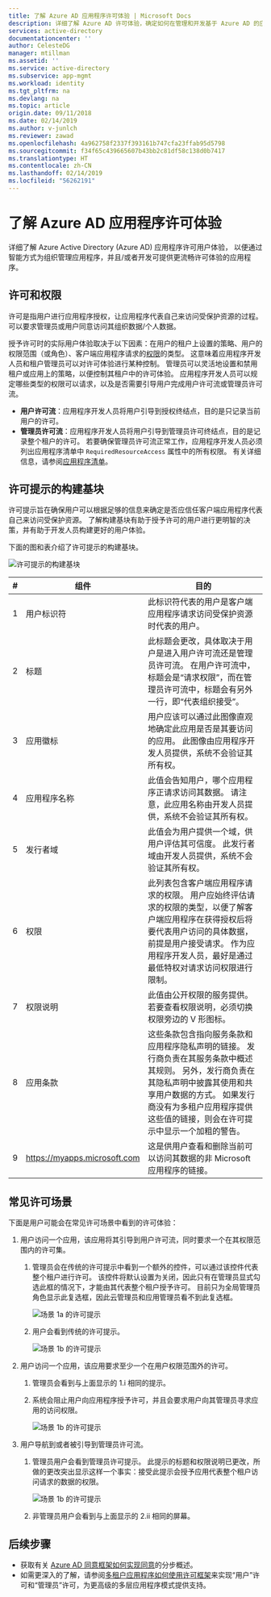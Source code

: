 ```yaml
---
title: 了解 Azure AD 应用程序许可体验 | Microsoft Docs
description: 详细了解 Azure AD 许可体验，确定如何在管理和开发基于 Azure AD 的应用程序时使用它
services: active-directory
documentationcenter: ''
author: CelesteDG
manager: mtillman
ms.assetid: ''
ms.service: active-directory
ms.subservice: app-mgmt
ms.workload: identity
ms.tgt_pltfrm: na
ms.devlang: na
ms.topic: article
origin.date: 09/11/2018
ms.date: 02/14/2019
ms.author: v-junlch
ms.reviewer: zawad
ms.openlocfilehash: 4a962758f2337f393161b747cfa23ffab95d5798
ms.sourcegitcommit: f34f65c439665607b43bb2c81df58c138d0b7417
ms.translationtype: HT
ms.contentlocale: zh-CN
ms.lasthandoff: 02/14/2019
ms.locfileid: "56262191"
---
```

# <a name="understanding-azure-ad-application-consent-experiences"></a>了解 Azure AD 应用程序许可体验

详细了解 Azure Active Directory (Azure AD) 应用程序许可用户体验， 以便通过智能方式为组织管理应用程序，并且/或者开发可提供更流畅许可体验的应用程序。

## <a name="consent-and-permissions"></a>许可和权限

许可是指用户进行应用程序授权，让应用程序代表自己来访问受保护资源的过程。 可以要求管理员或用户同意访问其组织数据/个人数据。

授予许可时的实际用户体验取决于以下因素：在用户的租户上设置的策略、用户的权限范围（或角色）、客户端应用程序请求的[权限](/active-directory/develop/active-directory-permissions)的类型。 这意味着应用程序开发人员和租户管理员可以对许可体验进行某种控制。 管理员可以灵活地设置和禁用租户或应用上的策略，以便控制其租户中的许可体验。 应用程序开发人员可以规定哪些类型的权限可以请求，以及是否需要引导用户完成用户许可流或管理员许可流。

- **用户许可流**：应用程序开发人员将用户引导到授权终结点，目的是只记录当前用户的许可。
- **管理员许可流**：应用程序开发人员将用户引导到管理员许可终结点，目的是记录整个租户的许可。 若要确保管理员许可流正常工作，应用程序开发人员必须列出应用程序清单中 `RequiredResourceAccess` 属性中的所有权限。 有关详细信息，请参阅[应用程序清单](/active-directory/develop/reference-app-manifest)。

## <a name="building-blocks-of-the-consent-prompt"></a>许可提示的构建基块

许可提示旨在确保用户可以根据足够的信息来确定是否应信任客户端应用程序代表自己来访问受保护资源。 了解构建基块有助于授予许可的用户进行更明智的决策，并有助于开发人员构建更好的用户体验。

下面的图和表介绍了许可提示的构建基块。

![许可提示的构建基块](./media/application-consent-experience/consent_prompt.png)

| # | 组件 | 目的 |
| ----- | ----- | ----- |
| 1 | 用户标识符 | 此标识符代表的用户是客户端应用程序请求访问受保护资源时代表的用户。 |
| 2 | 标题 | 此标题会更改，具体取决于用户是进入用户许可流还是管理员许可流。 在用户许可流中，标题会是“请求权限”，而在管理员许可流中，标题会有另外一行，即“代表组织接受”。 |
| 3 | 应用徽标 | 用户应该可以通过此图像直观地确定此应用是否是其要访问的应用。 此图像由应用程序开发人员提供，系统不会验证其所有权。 |
| 4 | 应用程序名称 | 此值会告知用户，哪个应用程序正请求访问其数据。 请注意，此应用名称由开发人员提供，系统不会验证其所有权。 |
| 5 | 发行者域 | 此值会为用户提供一个域，供用户评估其可信度。 此发行者域由开发人员提供，系统不会验证其所有权。 |
| 6 | 权限 | 此列表包含客户端应用程序请求的权限。 用户应始终评估请求的权限的类型，以便了解客户端应用程序在获得授权后将要代表用户访问的具体数据，前提是用户接受请求。 作为应用程序开发人员，最好是通过最低特权对请求访问权限进行限制。 |
| 7 | 权限说明 | 此值由公开权限的服务提供。 若要查看权限说明，必须切换权限旁边的 V 形图标。 |
| 8 | 应用条款 | 这些条款包含指向服务条款和应用程序隐私声明的链接。 发行商负责在其服务条款中概述其规则。 另外，发行商负责在其隐私声明中披露其使用和共享用户数据的方式。 如果发行商没有为多租户应用程序提供这些值的链接，则会在许可提示中显示一个加粗的警告。 |
| 9 | https://myapps.microsoft.com | 这是供用户查看和删除当前可以访问其数据的非 Microsoft 应用程序的链接。 |

## <a name="common-consent-scenarios"></a>常见许可场景

下面是用户可能会在常见许可场景中看到的许可体验：

1. 用户访问一个应用，该应用将其引导到用户许可流，同时要求一个在其权限范围内的许可集。
    
    1. 管理员会在传统的许可提示中看到一个额外的控件，可以通过该控件代表整个租户进行许可。 该控件将默认设置为关闭，因此只有在管理员显式勾选此框的情况下，才能由其代表整个租户授予许可。 目前只为全局管理员角色显示此复选框，因此云管理员和应用管理员看不到此复选框。

        ![场景 1a 的许可提示](./media/application-consent-experience/consent_prompt_1a.png)
    
    2. 用户会看到传统的许可提示。

        ![场景 1b 的许可提示](./media/application-consent-experience/consent_prompt_1b.png)

2. 用户访问一个应用，该应用要求至少一个在用户权限范围外的许可。
    1. 管理员会看到与上面显示的 1.i 相同的提示。
    2. 系统会阻止用户向应用程序授予许可，并且会要求用户向其管理员寻求应用的访问权限。 
                
        ![场景 1b 的许可提示](./media/application-consent-experience/consent_prompt_2b.png)

3. 用户导航到或者被引导到管理员许可流。
    1. 管理员用户会看到管理员许可提示。 此提示的标题和权限说明已更改，所做的更改突出显示这样一个事实：接受此提示会授予应用代表整个租户访问请求的数据的权限。
        
        ![场景 1b 的许可提示](./media/application-consent-experience/consent_prompt_3a.png)
        
    1. 非管理员用户会看到与上面显示的 2.ii 相同的屏幕。

## <a name="next-steps"></a>后续步骤
- 获取有关 [Azure AD 同意框架如何实现同意](/active-directory/develop/active-directory-integrating-applications)的分步概述。
- 如需更深入的了解，请参阅[多租户应用程序如何使用许可框架](/active-directory/develop/active-directory-devhowto-multi-tenant-overview)来实现“用户”许可和“管理员”许可，为更高级的多层应用程序模式提供支持。

<!-- Update_Description: link update -->
